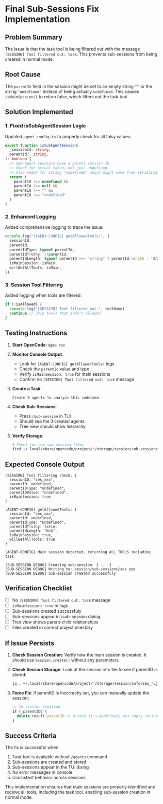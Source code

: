 # Final Sub-Sessions Fix Implementation

## Problem Summary

The issue is that the task tool is being filtered out with the message `[SESSION] Tool filtered out: task`. This prevents sub-sessions from being created in normal mode.

## Root Cause

The `parentId` field in the session might be set to an empty string `""` or the string `"undefined"` instead of being actually `undefined`. This causes `isMainSession()` to return false, which filters out the task tool.

## Solution Implemented

### 1. Fixed isSubAgentSession Logic

Updated `agent-config.ts` to properly check for all falsy values:

```typescript
export function isSubAgentSession(
  _sessionId: string,
  parentId?: string,
): boolean {
  // Sub-agent sessions have a parent session ID
  // Check for actual value, not just undefined
  // Also check for string "undefined" which might come from serialization
  return (
    parentId !== undefined &&
    parentId !== null &&
    parentId !== "" &&
    parentId !== "undefined"
  )
}
```

### 2. Enhanced Logging

Added comprehensive logging to trace the issue:

```typescript
console.log("[AGENT-CONFIG] getAllowedTools:", {
  sessionId,
  parentId,
  parentIdType: typeof parentId,
  parentIdTruthy: !!parentId,
  parentIdLength: typeof parentId === "string" ? parentId.length : "N/A",
  isMainSession: isMain,
  willGetAllTools: isMain,
})
```

### 3. Session Tool Filtering

Added logging when tools are filtered:

```typescript
if (!isAllowed) {
  console.log("[SESSION] Tool filtered out:", toolName)
  continue // Skip tools that aren't allowed
}
```

## Testing Instructions

1. **Start OpenCode**: `dgmo run`

2. **Monitor Console Output**:

   - Look for `[AGENT-CONFIG] getAllowedTools:` logs
   - Check the `parentId` value and type
   - Verify `isMainSession: true` for main sessions
   - Confirm no `[SESSION] Tool filtered out: task` message

3. **Create a Task**:

   ```
   Create 3 agents to analyze this codebase
   ```

4. **Check Sub-Sessions**:

   - Press `/sub-session` in TUI
   - Should see the 3 created agents
   - Tree view should show hierarchy

5. **Verify Storage**:
   ```bash
   # Check for new sub-session files
   find ~/.local/share/opencode/project/*/storage/session/sub-sessions/ -name "*.json" -mmin -5
   ```

## Expected Console Output

```
[SESSION] Tool filtering check: {
  sessionID: "ses_xxx",
  parentID: undefined,
  parentIDType: "undefined",
  parentIDValue: "undefined",
  isMainSession: true
}

[AGENT-CONFIG] getAllowedTools: {
  sessionId: "ses_xxx",
  parentId: undefined,
  parentIdType: "undefined",
  parentIdTruthy: false,
  parentIdLength: "N/A",
  isMainSession: true,
  willGetAllTools: true
}

[AGENT-CONFIG] Main session detected, returning ALL_TOOLS including task

[SUB-SESSION DEBUG] Creating sub-session: { ... }
[SUB-SESSION DEBUG] Writing to: session/sub-sessions/ses_yyy
[SUB-SESSION DEBUG] Sub-session created successfuly
```

## Verification Checklist

- [ ] No `[SESSION] Tool filtered out: task` message
- [ ] `isMainSession: true` in logs
- [ ] Sub-sessions created successfuly
- [ ] Sub-sessions appear in /sub-session dialog
- [ ] Tree view shows parent-child relationships
- [ ] Files created in correct project directory

## If Issue Persists

1. **Check Session Creation**: Verify how the main session is created. It should use `Session.create()` without any parameters.

2. **Check Session Storage**: Look at the session info file to see if parentID is stored:

   ```bash
   jq . ~/.local/share/opencode/project/*/storage/session/info/ses_*.json | grep -A2 -B2 parentID
   ```

3. **Force Fix**: If parentID is incorrectly set, you can manually update the session:
   ```typescript
   // In session creation
   if (!parentID) {
     delete result.parentID // Ensure it's undefined, not empty string
   }
   ```

## Success Criteria

The fix is successful when:

1. Task tool is available without `/agents` command
2. Sub-sessions are created and stored
3. Sub-sessions appear in the TUI dialog
4. No error messages in console
5. Consistent behavior across sessions

This implementation ensures that main sessions are properly identified and receive all tools, including the task tool, enabling sub-session creation in normal mode.
